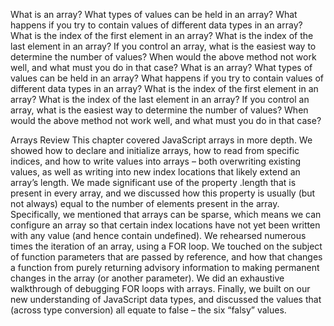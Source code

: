 What is an array?
What types of values can be held in an array?
What happens if you try to contain values of different data types
in an array?
What is the index of the first element in an array?
What is the index of the last element in an array?
If you control an array, what is the easiest way to determine the
number of values?
When would the above method not work well, and what must
you do in that case?
What is an array?
What types of values can be held in an array?
What happens if you try to contain values of different data types
in an array?
What is the index of the first element in an array?
What is the index of the last element in an array?
If you control an array, what is the easiest way to determine the
number of values?
When would the above method not work well, and what must
you do in that case?

Arrays Review
This chapter covered JavaScript arrays in more depth. We showed
how to declare and initialize arrays, how to read from specific
indices, and how to write values into arrays – both overwriting
existing values, as well as writing into new index locations that likely
extend an array’s length. We made significant use of the property
.length that is present in every array, and we discussed how this
property is usually (but not always) equal to the number of elements
present in the array. Specifically, we mentioned that arrays can be
sparse, which means we can configure an array so that certain index
locations have not yet been written with any value (and hence
contain undefined). We rehearsed numerous times the iteration of an
array, using a FOR loop. We touched on the subject of function
parameters that are passed by reference, and how that changes a
function from purely returning advisory information to making
permanent changes in the array (or another parameter). We did an
exhaustive walkthrough of debugging FOR loops with arrays. Finally,
we built on our new understanding of JavaScript data types, and
discussed the values that (across type conversion) all equate to false
– the six “falsy” values.